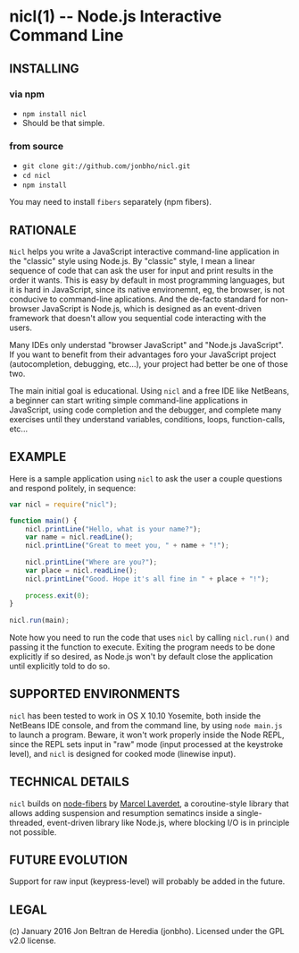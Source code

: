 nicl(1) -- Node.js Interactive Command Line
===========================================

INSTALLING
----------

### via npm
* `npm install nicl`
* Should be that simple.

### from source
* `git clone git://github.com/jonbho/nicl.git`
* `cd nicl`
* `npm install`

You may need to install `fibers` separately (npm fibers).

RATIONALE
----------
`Nicl` helps you write a JavaScript interactive command-line application in the "classic" style using Node.js.
By "classic" style, I mean a linear sequence of code that can ask the user for input and print results in
the order it wants. This is easy by default in most programming languages, but it is hard in JavaScript,
since its native environemnt, eg, the browser, is not conducive to command-line aplications. And the
de-facto standard for non-browser JavaScript is Node.js, which is designed as an event-driven framework
that doesn't allow you sequential code interacting with the users.

Many IDEs only understad "browser JavaScript" and "Node.js JavaScript". If you want to benefit from
their advantages foro your JavaScript project (autocompletion, debugging, etc...), your project had
better be one of those two. 

The main initial goal is educational. Using `nicl` and a free IDE like NetBeans, a beginner can start writing
simple command-line applications in JavaScript, using code completion and the debugger, and complete many
exercises until they understand variables, conditions, loops, function-calls, etc...

EXAMPLE
-------
Here is a sample application using `nicl` to ask the user a couple questions and respond politely, in sequence:

```javascript
var nicl = require("nicl");

function main() {
    nicl.printLine("Hello, what is your name?");
    var name = nicl.readLine();
    nicl.printLine("Great to meet you, " + name + "!");
    
    nicl.printLine("Where are you?");
    var place = nicl.readLine();
    nicl.printLine("Good. Hope it's all fine in " + place + "!");
    
    process.exit(0);
}
        
nicl.run(main);
```

Note how you need to run the code that uses `nicl` by calling `nicl.run()` and passing it the function to execute.
Exiting the program needs to be done explicitly if so desired, as Node.js won't by default close the application
until explicitly told to do so.

SUPPORTED ENVIRONMENTS
----------------------
`nicl` has been tested to work in OS X 10.10 Yosemite, both inside the NetBeans IDE console, and from the command line,
by using `node main.js` to launch a program. Beware, it won't work properly inside the Node REPL, since
the REPL sets input in "raw" mode (input processed at the keystroke level), and `nicl` is designed for cooked mode
(linewise input).

TECHNICAL DETAILS
-----------------
`nicl` builds on [node-fibers](https://github.com/laverdet/node-fibers)
by [Marcel Laverdet](https://github.com/laverdet), a coroutine-style library that allows adding suspension
and resumption sematincs inside a single-threaded, event-driven library like Node.js, where blocking I/O
is in principle not possible.


FUTURE EVOLUTION
----------------
Support for raw input (keypress-level) will probably be added in the future.

LEGAL
-----
(c) January 2016 Jon Beltran de Heredia (jonbho). Licensed under the GPL v2.0 license.
